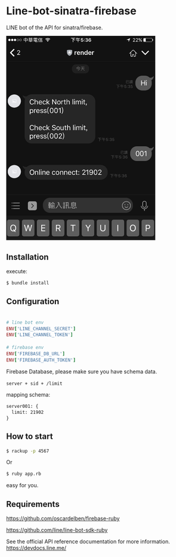 # Line-bot-sinatra-firebase 

LINE bot of the API for sinatra/firebase.



<img src="https://github.com/museseeu/line-bot-sinatra-firebase/blob/master/Screenshot.png" width="400">

## Installation ##

execute:

```sh
$ bundle install
```

## Configuration ##

```ruby

# line bot env
ENV['LINE_CHANNEL_SECRET']
ENV['LINE_CHANNEL_TOKEN']

# firebase env
ENV['FIREBASE_DB_URL']
ENV['FIREBASE_AUTH_TOKEN']

```

Firebase Database, please make sure you have schema data.

`server + sid + /limit` 

mapping schema: 

```
server001: {
  limit: 21902
}
```


## How to start ##

```sh
$ rackup -p 4567
```

Or 

```sh
$ ruby app.rb
```

easy for you.

## Requirements

https://github.com/oscardelben/firebase-ruby

https://github.com/line/line-bot-sdk-ruby

See the official API reference documentation for more information.
https://devdocs.line.me/


